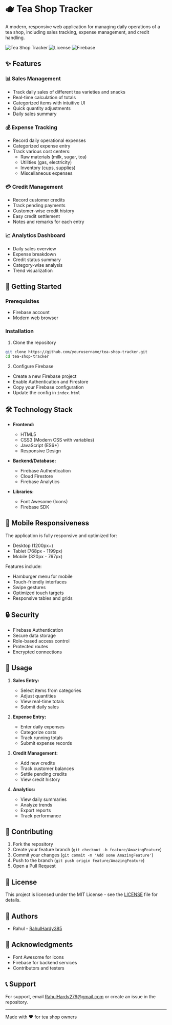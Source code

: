 # 🫖 Tea Shop Tracker

A modern, responsive web application for managing daily operations of a tea shop, including sales tracking, expense management, and credit handling.

![Tea Shop Tracker](https://img.shields.io/badge/Version-1.0.0-blue)
![License](https://img.shields.io/badge/License-MIT-green)
![Firebase](https://img.shields.io/badge/Firebase-v10.8.0-orange)

## ✨ Features

### 📊 Sales Management
- Track daily sales of different tea varieties and snacks
- Real-time calculation of totals
- Categorized items with intuitive UI
- Quick quantity adjustments
- Daily sales summary

### 💰 Expense Tracking
- Record daily operational expenses
- Categorized expense entry
- Track various cost centers:
  - Raw materials (milk, sugar, tea)
  - Utilities (gas, electricity)
  - Inventory (cups, supplies)
  - Miscellaneous expenses

### 💳 Credit Management
- Record customer credits
- Track pending payments
- Customer-wise credit history
- Easy credit settlement
- Notes and remarks for each entry

### 📈 Analytics Dashboard
- Daily sales overview
- Expense breakdown
- Credit status summary
- Category-wise analysis
- Trend visualization

## 🚀 Getting Started

### Prerequisites
- Firebase account
- Modern web browser

### Installation

1. Clone the repository
```bash
git clone https://github.com/yourusername/tea-shop-tracker.git
cd tea-shop-tracker
```
2. Configure Firebase
- Create a new Firebase project
- Enable Authentication and Firestore
- Copy your Firebase configuration
- Update the config in `index.html`


## 🛠️ Technology Stack

- **Frontend:**
  - HTML5
  - CSS3 (Modern CSS with variables)
  - JavaScript (ES6+)
  - Responsive Design

- **Backend/Database:**
  - Firebase Authentication
  - Cloud Firestore
  - Firebase Analytics

- **Libraries:**
  - Font Awesome (Icons)
  - Firebase SDK

## 📱 Mobile Responsiveness

The application is fully responsive and optimized for:
- Desktop (1200px+)
- Tablet (768px - 1199px)
- Mobile (320px - 767px)

Features include:
- Hamburger menu for mobile
- Touch-friendly interfaces
- Swipe gestures
- Optimized touch targets
- Responsive tables and grids

## 🔒 Security

- Firebase Authentication
- Secure data storage
- Role-based access control
- Protected routes
- Encrypted connections

## 🎯 Usage

1. **Sales Entry:**
   - Select items from categories
   - Adjust quantities
   - View real-time totals
   - Submit daily sales

2. **Expense Entry:**
   - Enter daily expenses
   - Categorize costs
   - Track running totals
   - Submit expense records

3. **Credit Management:**
   - Add new credits
   - Track customer balances
   - Settle pending credits
   - View credit history

4. **Analytics:**
   - View daily summaries
   - Analyze trends
   - Export reports
   - Track performance


## 🤝 Contributing

1. Fork the repository
2. Create your feature branch (`git checkout -b feature/AmazingFeature`)
3. Commit your changes (`git commit -m 'Add some AmazingFeature'`)
4. Push to the branch (`git push origin feature/AmazingFeature`)
5. Open a Pull Request

## 📝 License

This project is licensed under the MIT License - see the [LICENSE](LICENSE) file for details.

## 👥 Authors

- Rahul  - [RahulHardy385](https://github.com/RahulHardy385)

## 🙏 Acknowledgments

- Font Awesome for icons
- Firebase for backend services
- Contributors and testers

## 📞 Support

For support, email RahulHardy279@gmail.com or create an issue in the repository.

---
Made with ❤️ for tea shop owners 